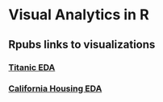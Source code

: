 # Visual  Analytics in R
[id1]: https://rpubs.com/Vdovenko_Anton/640783
[id2]: https://rpubs.com/Vdovenko_Anton/646959
## Rpubs links to visualizations
### [Titanic EDA][id1]
### [California Housing EDA][id2]